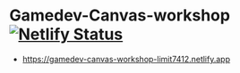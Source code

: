 # Gamedev-Canvas-workshop [![Netlify Status](https://api.netlify.com/api/v1/badges/7cc86f9d-3518-4b77-8520-8f7545d7ac1d/deploy-status)](https://app.netlify.com/sites/gamedev-canvas-workshop-limit7412/deploys)
  - https://gamedev-canvas-workshop-limit7412.netlify.app